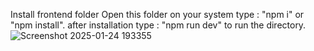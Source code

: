 Install frontend folder
Open this folder on your system 
type : "npm i" or "npm install".
after installation type : "npm run dev" to run the directory.![Screenshot 2025-01-24 193355](https://github.com/user-attachments/assets/5fb5eef3-b148-4f4f-87e0-af601743882b)
